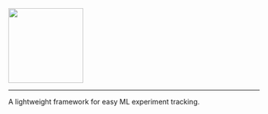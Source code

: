 <img src="https://github.com/dpalbrecht/ditto/assets/20650445/c3835c89-01b8-4841-ab4a-d25dabdb3086" width="150">
<hr>
A lightweight framework for easy ML experiment tracking.
